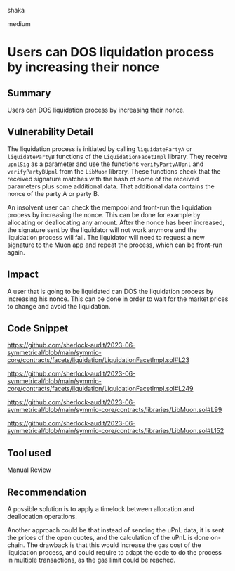 shaka

medium

# Users can DOS liquidation process by increasing their nonce

## Summary

Users can DOS liquidation process by increasing their nonce.

## Vulnerability Detail

The liquidation process is initiated by calling `liquidatePartyA` or `liquidatePartyB` functions of the `LiquidationFacetImpl` library. They  receive `upnlSig` as a parameter and use the functions `verifyPartyAUpnl` and `verifyPartyBUpnl` from the `LibMuon` library. These functions check that the received signature matches with the hash of some of the received parameters plus some additional data. That additional data contains the nonce of the party A or party B.

An insolvent user can check the mempool and front-run the liquidation process by increasing the nonce. This can be done for example by allocating or deallocating any amount. After the nonce has been increased, the signature sent by the liquidator will not work anymore and the liquidation process will fail. The liquidator will need to request a new signature to the Muon app and repeat the process, which can be front-run again.

## Impact

A user that is going to be liquidated can DOS the liquidation process by increasing his nonce. This can be done in order to wait for the market prices to change and avoid the liquidation.

## Code Snippet

https://github.com/sherlock-audit/2023-06-symmetrical/blob/main/symmio-core/contracts/facets/liquidation/LiquidationFacetImpl.sol#L23

https://github.com/sherlock-audit/2023-06-symmetrical/blob/main/symmio-core/contracts/facets/liquidation/LiquidationFacetImpl.sol#L249

https://github.com/sherlock-audit/2023-06-symmetrical/blob/main/symmio-core/contracts/libraries/LibMuon.sol#L99

https://github.com/sherlock-audit/2023-06-symmetrical/blob/main/symmio-core/contracts/libraries/LibMuon.sol#L152

## Tool used

Manual Review

## Recommendation

A possible solution is to apply a timelock between allocation and deallocation operations.

Another approach could be that instead of sending the uPnL data, it is sent the prices of the open quotes, and the calculation of the uPnL is done on-chain. The drawback is that this would increase the gas cost of the liquidation process, and could require to adapt the code to do the process in multiple transactions, as the gas limit could be reached.